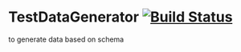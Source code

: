 # TestDataGenerator [![Build Status](https://travis-ci.com/travis-ci/travis-web.svg?branch=master)](https://travis-ci.com/travis-ci/travis-web)

to generate data based on schema

